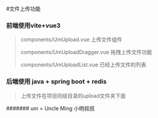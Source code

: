 #文件上传功能

### 前端使用vite+vue3
> components/UmUpload.vue 上传文件组件
>
> components/UmUploadDragger.vue  拖拽上传文件功能
>
> components/UmUploadList.vue  已经上传文件的列表
>
### 后端使用 java + spring boot + redis
>
> 上传文件在项目同级目录的upload文件夹下面

####### um = Uncle Ming 小明叔叔
